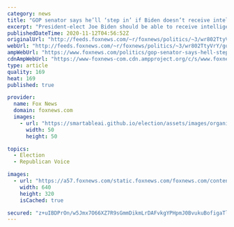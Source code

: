 ```yaml
---
category: news
title: "GOP senator says he’ll ‘step in’ if Biden doesn’t receive intel briefings by Friday"
excerpt: "President-elect Joe Biden should be able to receive intelligence briefings by Friday, a Republican member of the U.S. Senate said in a radio interview that aired Wednesday."
publishedDateTime: 2020-11-12T04:56:52Z
originalUrl: "http://feeds.foxnews.com/~r/foxnews/politics/~3/wr802TtyVrY/gop-senator-says-hell-step-in-if-biden-doesnt-receive-intel-briefings-by-friday"
webUrl: "http://feeds.foxnews.com/~r/foxnews/politics/~3/wr802TtyVrY/gop-senator-says-hell-step-in-if-biden-doesnt-receive-intel-briefings-by-friday"
ampWebUrl: "https://www.foxnews.com/politics/gop-senator-says-hell-step-in-if-biden-doesnt-receive-intel-briefings-by-friday.amp"
cdnAmpWebUrl: "https://www-foxnews-com.cdn.ampproject.org/c/s/www.foxnews.com/politics/gop-senator-says-hell-step-in-if-biden-doesnt-receive-intel-briefings-by-friday.amp"
type: article
quality: 169
heat: 169
published: true

provider:
  name: Fox News
  domain: foxnews.com
  images:
    - url: "https://smartableai.github.io/election/assets/images/organizations/foxnews.com-50x50.jpg"
      width: 50
      height: 50

topics:
  - Election
  - Republican Voice

images:
  - url: "https://a57.foxnews.com/static.foxnews.com/foxnews.com/content/uploads/2018/09/640/320/Lankford_Senate.jpg?ve=1&tl=1"
    width: 640
    height: 320
    isCached: true

secured: "z+uIBDPrOn/w5Jmx7O66XZ7R9sGmmDikmLrDAFvkgYPHpmJ0BvukuBofigaTlhmZxpVRgikdXZpkBtS+thztmuHohu0amI7pb24XlpJJVf3ZaRRhquKtfuCyapyDTcpxzD+rS/DNNPh/9yEwhqgNW6vUOOrgKvWFHYy6dVSlMawdNdwLlp2bEKMk40TTbVmuchDWufORQV3TDMc7Y6RK93RVuPEjLlvjgS5N8HFbVuQja1YV8nFAsd1M853EyIcAVdPPpjeyow0iUdk/erTmClbMfP2aqOrpKTkdEZW8b7TfyS7uwLH2BiGrFyOTbOPtwgTIx4ho00vT+25NiF/VXy7Buw3kaRC5snOoG79QW80=;qhi0aNgSXajjEqI950vyAA=="
---
```


